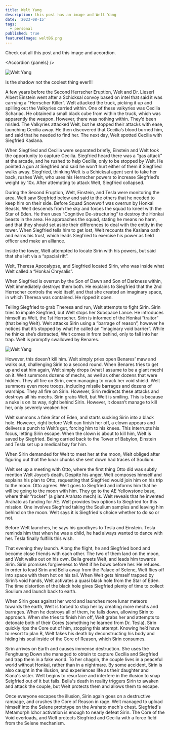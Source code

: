 ```yaml
---
title: Welt Yang
description: this post has an image and Welt Yang
date: '2023-08-15'
tags:
  - personal
published: true
featuredImage: weltBG.png
---
```


<script lang="ts">
  import welt from '$images/weltBG.png?as=run';
  import Image from '$components/custom/img.svelte';
  import Accordion from '$components/Accordion.svelte';

  const panels = [ {panelSrc: welt, alt:'welt yang', title: 'Welt Yang 1', text: 'Welt yang is cool'}, {panelSrc: welt, alt:'welt yang', title: 'Welt Yang 1', text: 'Welt yang is cool'}];
</script>

Check out all this post and this image and accordion.

<Accordion {panels} />

<Image alt="Welt Yang" src={welt} loading="eager" />

Is the shadow not the coolest thing ever!!!

A few years before the Second Herrscher Eruption, Welt and Dr. Lieserl Albert Einstein went after a Schicksal convoy based on intel that said it was carrying a “Herrscher Killer”. Welt attacked the truck, picking it up and spilling out the Valkyries carried within. One of these valkyries was Cecilia Schariac. He obtained a small black cube from within the truck, which was apparently the weapon. However, there was nothing within. They’d been misled. The Valkyries attacked Welt, but he stopped their attacks with ease, launching Cecilia away. He then discovered that Cecilia’s blood burned him, and said that he needed to find her. The next day, Welt spotted Cecilia with Siegfried Kaslana.

When Siegfried and Cecilia were separated briefly, Einstein and Welt took the opportunity to capture Cecilia. Siegfried heard there was a “gas attack” at the arcade, and he rushed to help Cecilia, only to be stopped by Welt. He pointed a gun at Siegfried and said he won’t hurt either of them if Siegfried walks away. Siegfried, thinking Welt is a Schicksal agent sent to take her back, rushes Welt, who uses his Herrscher powers to increase Siegfried’s weight by 10x. After attempting to attack Welt, Siegfried collapsed.

During the Second Eruption, Welt, Einstein, and Tesla were monitoring the area. Welt saw Siegfried below and said to the others that he needed to keep him on their side. Before Squad Snowwolf was overrun by Honkai Beasts, Welt descends from the sky and forces the squad to kneel with the Star of Eden. He then uses “Cognitive De-structuring” to destroy the Honkai beasts in the area. He approaches the squad, stating he means no harm, and that they should set aside their differences to deal with the entity in the tower. When Siegfried tells him to get lost, Welt recounts the Kaslana oath and earns his trust, which leads Siegfried to exercise his power as field officer and make an alliance.

Inside the tower, Welt attempted to locate Sirin with his powers, but said that she left via a “spacial rift”.

Welt, Theresa Apocalypse, and Siegfried located Sirin, who was inside what Welt called a “Honkai Chrysalis”.

When Siegfried is overrun by the Son of Dawn and Son of Darkness within, Welt immediately destroys them both. He explains to Siegfried that the 2nd Herrscher controls the void itself, and that she created an imaginary space, in which Theresa was contained. He ripped it open.

Telling Siegfried to grab Theresa and run, Welt attempts to fight Sirin. Sirin tries to impale Siegfried, but Welt stops her Subspace Lance. He introduces himself as Welt, the 1st Herrscher. Sirin is informed of the Honkai “traitor” (that being Welt). Welt attacks Sirin using a “barrage of reason”, however he notices that it’s stopped by what he called an “imaginary void barrier”. While he thinks she’s distracted, Welt comes in from behind, only to fall into her trap. Welt is promptly swallowed by Benares.

![Welt Yang]({welt})

However, this doesn’t kill him. Welt simply pries open Benares’ maw and walks out, challenging Sirin to a second round. When Benares tries to get up and eat him again, Welt simply drops (what I assume to be a giant mech) on it. Welt summons dozens of mechs, as well as other dozens that were hidden. They all fire on Sirin, even managing to crack her void shield. Welt summons even more troops, including missile barrages and dozens of warships. They all fire on Sirin. However, Sirin redirects these attacks and destroys all his mechs. Sirin grabs Welt, but Welt is smiling. This is because a nuke is on its way, right behind Sirin. However, it doesn’t manage to kill her, only severely weaken her.

Welt summons a fake Star of Eden, and starts sucking Sirin into a black hole. However, right before Welt can finish her off, a clown appears and delivers a punch to Welt’s gut, forcing him to his knees. This interrupts his focus, letting Sirin escape. When the clown is about to kill him, Welt is saved by Siegfried. Being carried back to the Tower of Babylon, Einstein and Tesla set up a medical bay for him.

When Sirin demanded for Welt to meet her at the moon, Welt obliged after figuring out that the lunar chunks she sent down had traces of Soulium.

Welt set up a meeting with Otto, where the first thing Otto did was subtly mention Welt Joyce’s death. Despite his anger, Welt composes himself and explains his plan to Otto, requesting that Siegfried would join him on his trip to the moon. Otto agrees. Welt goes to Siegfried and informs him that he will be going to the moon with him. They go to the AE Yellowstone base, where their “rocket” (a giant Arahato mech) is. Welt reveals that he invented Arahato as funding for AE. Welt provides two options to Siegfried for this mission. One involves Siegfried taking the Soulium samples and leaving him behind on the moon. Welt says it is Siegfried's choice whether to do so or not.

Before Welt launches, he says his goodbyes to Tesla and Einstein. Tesla reminds him that when he was a child, he had always wanted to dance with her. Tesla finally fulfills this wish.

That evening they launch. Along the flight, he and Siegfried bond and become close friends with each other. The two of them land on the moon, and Welt walks out on his own. Bella greets Welt, and leads him towards Sirin. Sirin promises forgiveness to Welt if he bows before her. He refuses. In order to lead Sirin and Bella away from the Palace of Selene, Welt flies off into space with them hot on his tail. When Welt gets himself trapped by Sirin’s void hands, Welt activates a quasi black hole from the Star of Eden. The time distortion of the black hole gives Siegfried plenty of time to collect Soulium and launch back to earth.

When Sirin goes against her word and launches more lunar meteors towards the earth, Welt is forced to stop her by creating more mechs and barrages. When he destroys all of them, he falls down, allowing Sirin to approach. When she tries to finish him off, Welt grabs her and attempts to detonate both of their Cores (something he learned from Dr. Tesla). Sirin quickly rips the Core out of him, stopping this attempt. Knowing he’d have to resort to plan B, Welt fakes his death by deconstructing his body and hiding his soul inside of the Core of Reason, which Sirin consumes.

Sirin arrives on Earth and causes immense destruction. She uses the Fenghuang Down she managed to obtain to capture Cecilia and Siegfried and trap them in a fake world. To her chagrin, the couple lives in a peaceful world without Honkai, rather than in a nightmare. By some accident, Sirin is also caught in the illusion, and experiences life as their daughter and Kiana's sister. Welt begins to resurface and interfere in the illusion to snap Seigfried out of it but fails. Bella's death in reality triggers Sirin to awaken and attack the couple, but Welt protects them and allows them to escape.

Once everyone escapes the illusion, Sirin again goes on a destructive rampage, and crushes the Core of Reason in rage. Welt managed to upload himself into the Selene prototype on the Arahato mech's chest. Siegfried's Metamorph Ichor activation is enough to nearly defeat Sirin. The Core of the Void overloads, and Welt protects Siegfried and Cecilia with a force field from the Selene mechanism.
